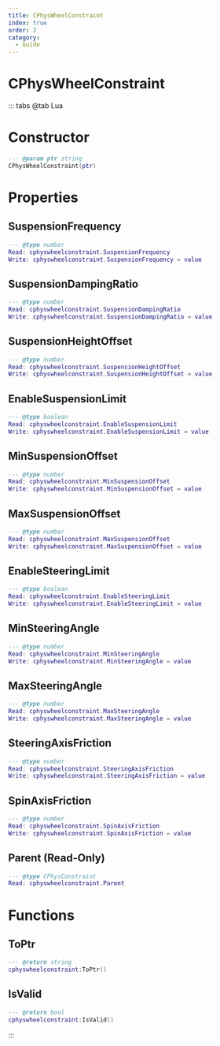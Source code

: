 ```yaml
---
title: CPhysWheelConstraint
index: true
order: 2
category:
  - Guide
---
```


# CPhysWheelConstraint

::: tabs
@tab Lua
# Constructor
```lua
--- @param ptr string
CPhysWheelConstraint(ptr)
```
# Properties
## SuspensionFrequency 
```lua
--- @type number
Read: cphyswheelconstraint.SuspensionFrequency
Write: cphyswheelconstraint.SuspensionFrequency = value
```
## SuspensionDampingRatio 
```lua
--- @type number
Read: cphyswheelconstraint.SuspensionDampingRatio
Write: cphyswheelconstraint.SuspensionDampingRatio = value
```
## SuspensionHeightOffset 
```lua
--- @type number
Read: cphyswheelconstraint.SuspensionHeightOffset
Write: cphyswheelconstraint.SuspensionHeightOffset = value
```
## EnableSuspensionLimit 
```lua
--- @type boolean
Read: cphyswheelconstraint.EnableSuspensionLimit
Write: cphyswheelconstraint.EnableSuspensionLimit = value
```
## MinSuspensionOffset 
```lua
--- @type number
Read: cphyswheelconstraint.MinSuspensionOffset
Write: cphyswheelconstraint.MinSuspensionOffset = value
```
## MaxSuspensionOffset 
```lua
--- @type number
Read: cphyswheelconstraint.MaxSuspensionOffset
Write: cphyswheelconstraint.MaxSuspensionOffset = value
```
## EnableSteeringLimit 
```lua
--- @type boolean
Read: cphyswheelconstraint.EnableSteeringLimit
Write: cphyswheelconstraint.EnableSteeringLimit = value
```
## MinSteeringAngle 
```lua
--- @type number
Read: cphyswheelconstraint.MinSteeringAngle
Write: cphyswheelconstraint.MinSteeringAngle = value
```
## MaxSteeringAngle 
```lua
--- @type number
Read: cphyswheelconstraint.MaxSteeringAngle
Write: cphyswheelconstraint.MaxSteeringAngle = value
```
## SteeringAxisFriction 
```lua
--- @type number
Read: cphyswheelconstraint.SteeringAxisFriction
Write: cphyswheelconstraint.SteeringAxisFriction = value
```
## SpinAxisFriction 
```lua
--- @type number
Read: cphyswheelconstraint.SpinAxisFriction
Write: cphyswheelconstraint.SpinAxisFriction = value
```
## Parent (Read-Only)
```lua
--- @type CPhysConstraint
Read: cphyswheelconstraint.Parent
```
# Functions
## ToPtr
```lua
--- @return string
cphyswheelconstraint:ToPtr()
```
## IsValid
```lua
--- @return bool
cphyswheelconstraint:IsValid()
```

:::